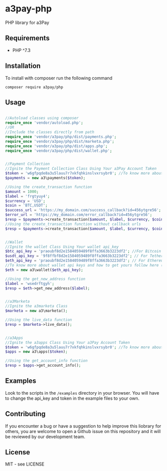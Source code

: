 # a3pay-php
PHP library for a3Pay


## Requirements
 * PHP ^7.3


## Installation
To install with composer run the following command

    composer require a3pay/php


## Usage
```php

//Autoload classes using composer
require_once 'vendor/autoload.php';
//OR
//Include the classes directly from path
require_once 'vendor/a3pay/php/dist/payments.php';
require_once 'vendor/a3pay/php/dist/marketa.php';
require_once 'vendor/a3pay/php/dist/apps.php';
require_once 'vendor/a3pay/php/dist/wallet.php';


//Payment Collection
//Ignite the Payment Collection Class Using Your a3Pay Account Taken
$token = 'w6gfpqde8a3u5lauu7r7xkfqhkinslvxrsybr0'; //To know more about tokens and how to get yours follow here (https://a3pay.co/docs/#access_token)
$payments = new a3\payments($token);

//Using the create_transaction function
$amount = 1000;
$label = 'frgtyuy4';
$currency = 'USD';
$coin = 'BTC,USDT';
$success_url = 'https://my_domain.com/success_callback?id=456ytgre56';
$error_url = 'https://my_domain.com/error_callback?id=456ytgre56';
$resp = $payments->create_transaction($amount, $label, $currency, $coin, $success_url, $error_url);
//Using the create_transaction function without callback urls
$resp = $payments->create_transaction($amount, $label, $currency, $coin, null, null);


//Wallet
//Ignite the wallet Class Using Your wallet api_key
$btc_api_key = 'praoubf8d2e1584059489f8ffa3663b3223df2'; //For Bitcoin
$usdt_api_key = '9f8ffbf8d2e1584059489f8ffa3663b3223df2'; // For Tether USDT
$eth_api_key = 'praoubf8d2e1584059489f8ffa3663b3223df2'; // For Ethereum
//To know more about wallet api keys and how to get yours follow here (https://a3pay.co/docs/#api_key)
$eth = new a3\wallet($eth_api_key);

//Using the get_new_address function
$label = 'wsedrftgyh';
$resp = $eth->get_new_address($label);


//a3Marketa
//Ignite the a3marketa Class
$marketa = new a3\marketa();

//Using the live_data function
$resp = $marketa->live_data();


//a3Apps
//Ignite the a3apps Class Using Your a3Pay Account Taken
$token = 'w6gfpqde8a3u5lauu7r7xkfqhkinslvxrsybr0'; //To know more about tokens and how to get yours follow here (https://a3pay.co/docs/#access_token)
$apps = new a3\apps($token);

//Using the get_account_info function
$resp = $apps->get_account_info();

```


## Examples
Look to the scripts in the `/examples` directory in your browser. You will have to change the api_key and token in the example files to your own.


## Contributing
If you encounter a bug or have a suggestion to help improve this liobrary for others, you are welcome to open a Github issue on this repository and it will be reviewed by our development team.


## License
MIT - see LICENSE
